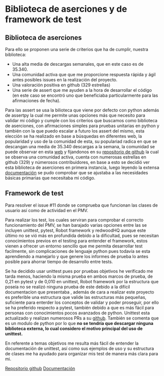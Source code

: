 # Biblioteca de aserciones y de framework de test

## Biblioteca de aserciones

Para ello se proponen una serie de criterios que ha de cumplir, nuestra biblioteca:

* Una alta media de descargas semanales, que en este caso es de 35.340.
* Una comunidad activa que que me proporcione respuesta rápida y ágil antes posibles issues en la realización del proyecto.
* Una valoración positiva en github (329 estrellas)
* Una serie de assert que me ayuden a la hora de desarrollar el código (en este caso se encontró uno que beneficiaba particularmente para las afirmaciones de fecha).

Para las assert se usa la bilioteca que viene por defecto con python además de assertpy la cual me permite unas opciones más que necesito para validar mi código y cumple con los criterios que buscamos como biblioteca de aserciones, con afirmaciones simples para pruebas unitarias en python y también con la que puedo escalar a futuro los assert del mismo, esta elección se ha realizado en base a búsquedas en diferentes web, la popularidad y uso de la comunidad de esta, su populariad radica en que se descangan una media de 35.340 descargas a la semana, la comunidad se puede observar en esta [web](https://snyk.io/advisor/python/assertpy) y fijandonos en su [repositorio de github](https://github.com/assertpy/assertpy) la cual se observa una comunidad activa, cuenta con numerosas estrellas en github (329) y númerosos contribuidores, en base a esto se decidió ver esta biblioteca de aserciones en primera instancia, luego leyendo la extensa [documentación](https://assertpy.github.io/docs.html) se pudo comprobar que se ajustaba a las necesidades básicas primarias que necesitaba mi código.

## Framework de test
Para resolver el issue #11 donde se comprueba que funcionan las clases de usuario así como de actividad en el PMV.

Para realizar los test, los cuales serviran para comprobar el correcto funcionamiento del PMV, se han barajado varias opciones entre las se incluyen unittest, pytest, Robot framework y redwoodHQ aunque este último no se vió más en profundida debido a la dificultad, pues se necesitan conocimientos previos en el testing para entender el framework, estos vienen a ofrecer un entorno sencillo que me permita desarrollar test facilmente, sin complicaciones de lenguaje python pues todavía se esta aprendiendo a manejarlo y que genere los informes de prueba lo antes posible para ahorrar tiempo de desarrollo entre tests.

Se ha decidido usar unittest pues por pruebas objetivos he verificado me tarda menos, haciendo la misma prueba en ambos marcos de prueba, de 0,21 en pytest y de 0,010 en unittest, Robot framework por la estructura que poseía no se realizó ninguna prueba de este debido a la difícil documentacion que presentaba , además de cara a realizar este proyecto es preferible una estructura que valide las estructuras más pequeñas, suficiente para enterder los conceptos de validar y poder proseguir, por ello se ha preferido respecto a pytest, también debido a que es más fácil para personas con conocimientos pocos avanzados de python. Unittest esta actualizado y realizan numerosos PRs a su [github](https://github.com/python/cpython/tree/main/Lib/unittest). También se comenta que es un modulo de python por lo que **no se tendría que descargar ninguna biblioteca externa, lo cual considero el motivo principal del uso de unittest.**

En referente a temas objetivos me resulta más fácil de entender la documentación de unittest, así como sus ejemplos de uso y su estructura de clases me ha ayudado para organizar mis test de manera más clara para mi.

[Repositorio github](https://github.com/python/cpython/tree/main/Lib/unittest)
[Documentación](https://docs.python.org/3/library/unittest.html)
